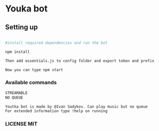 # Youka bot

## Setting up

``` bash

#install required dependencies and run the bot

npm install

Then add essentials.js to config folder and export token and prefix

Now you can type npm start

```

### Available commands

``` bash
STREAMABLE
NO QUEUE

Youtka bot is made by @Ivan Sadykov. Can play music but no queue
For extended information type !help on running

```

### LICENSE MIT